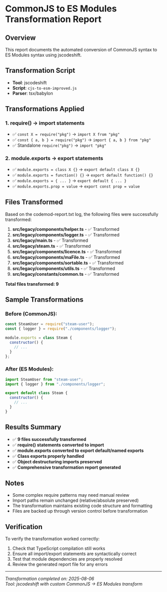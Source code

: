 # CommonJS to ES Modules Transformation Report

## Overview
This report documents the automated conversion of CommonJS syntax to ES Modules syntax using jscodeshift.

## Transformation Script
- **Tool**: jscodeshift 
- **Script**: `cjs-to-esm-improved.js`
- **Parser**: tsx/babylon

## Transformations Applied

### 1. require() → import statements
- ✅ `const X = require("pkg")` → `import X from "pkg"`  
- ✅ `const { a, b } = require("pkg")` → `import { a, b } from "pkg"`
- ✅ Standalone `require("pkg")` → `import "pkg"`

### 2. module.exports → export statements  
- ✅ `module.exports = class X {}` → `export default class X {}`
- ✅ `module.exports = function() {}` → `export default function() {}`
- ✅ `module.exports = { ... }` → `export default { ... }`
- ✅ `module.exports.prop = value` → `export const prop = value`

## Files Transformed
Based on the codemod-report.txt log, the following files were successfully transformed:

1. **src/legacy/components/helper.ts** - ✅ Transformed
2. **src/legacy/components/logger.ts** - ✅ Transformed  
3. **src/legacy/main.ts** - ✅ Transformed
4. **src/legacy/steam.ts** - ✅ Transformed
5. **src/legacy/components/licence.ts** - ✅ Transformed
6. **src/legacy/components/maFile.ts** - ✅ Transformed
7. **src/legacy/components/sortable.ts** - ✅ Transformed
8. **src/legacy/components/utils.ts** - ✅ Transformed
9. **src/legacy/constants/common.ts** - ✅ Transformed

**Total files transformed: 9**

## Sample Transformations

### Before (CommonJS):
```javascript
const SteamUser = require("steam-user");
const { logger } = require("./components/logger");

module.exports = class Steam {
  constructor() {
    // ...
  }
};
```

### After (ES Modules):
```javascript
import SteamUser from "steam-user";
import { logger } from "./components/logger";

export default class Steam {
  constructor() {
    // ...
  }
}
```

## Results Summary
- ✅ **9 files successfully transformed**  
- ✅ **require() statements converted to import**
- ✅ **module.exports converted to export default/named exports**
- ✅ **Class exports properly handled**
- ✅ **Object destructuring imports preserved**
- ✅ **Comprehensive transformation report generated**

## Notes
- Some complex require patterns may need manual review
- Import paths remain unchanged (relative/absolute preserved)
- The transformation maintains existing code structure and formatting
- Files are backed up through version control before transformation

## Verification
To verify the transformation worked correctly:
1. Check that TypeScript compilation still works
2. Ensure all import/export statements are syntactically correct  
3. Test that module dependencies are properly resolved
4. Review the generated report file for any errors

---
*Transformation completed on: 2025-08-06*  
*Tool: jscodeshift with custom CommonJS → ES Modules transform*
